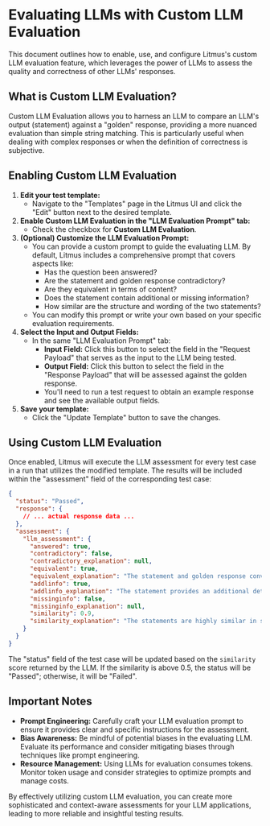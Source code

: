 # Evaluating LLMs with Custom LLM Evaluation

This document outlines how to enable, use, and configure Litmus's custom LLM evaluation feature, which leverages the power of LLMs to assess the quality and correctness of other LLMs' responses.

## What is Custom LLM Evaluation?

Custom LLM Evaluation allows you to harness an LLM to compare an LLM's output (statement) against a "golden" response, providing a more nuanced evaluation than simple string matching. This is particularly useful when dealing with complex responses or when the definition of correctness is subjective.

## Enabling Custom LLM Evaluation

1. **Edit your test template:**
   - Navigate to the "Templates" page in the Litmus UI and click the "Edit" button next to the desired template.
2. **Enable Custom LLM Evaluation in the "LLM Evaluation Prompt" tab:**
   - Check the checkbox for **Custom LLM Evaluation**.
3. **(Optional) Customize the LLM Evaluation Prompt:**
   - You can provide a custom prompt to guide the evaluating LLM. By default, Litmus includes a comprehensive prompt that covers aspects like:
     - Has the question been answered?
     - Are the statement and golden response contradictory?
     - Are they equivalent in terms of content?
     - Does the statement contain additional or missing information?
     - How similar are the structure and wording of the two statements?
   - You can modify this prompt or write your own based on your specific evaluation requirements.
4. **Select the Input and Output Fields:**
   - In the same "LLM Evaluation Prompt" tab:
     - **Input Field:** Click this button to select the field in the "Request Payload" that serves as the input to the LLM being tested.
     - **Output Field:** Click this button to select the field in the "Response Payload" that will be assessed against the golden response.
     - You'll need to run a test request to obtain an example response and see the available output fields.
5. **Save your template:**
   - Click the "Update Template" button to save the changes.

## Using Custom LLM Evaluation

Once enabled, Litmus will execute the LLM assessment for every test case in a run that utilizes the modified template. The results will be included within the "assessment" field of the corresponding test case:

```json
{
  "status": "Passed",
  "response": {
    // ... actual response data ...
  },
  "assessment": {
    "llm_assessment": {
      "answered": true,
      "contradictory": false,
      "contradictory_explanation": null,
      "equivalent": true,
      "equivalent_explanation": "The statement and golden response convey the same information.",
      "addlinfo": true,
      "addlinfo_explanation": "The statement provides an additional detail about...",
      "missinginfo": false,
      "missinginfo_explanation": null,
      "similarity": 0.9,
      "similarity_explanation": "The statements are highly similar in structure and wording."
    }
  }
}
```

The "status" field of the test case will be updated based on the `similarity` score returned by the LLM. If the similarity is above 0.5, the status will be "Passed"; otherwise, it will be "Failed".

## Important Notes

- **Prompt Engineering:** Carefully craft your LLM evaluation prompt to ensure it provides clear and specific instructions for the assessment.
- **Bias Awareness:** Be mindful of potential biases in the evaluating LLM. Evaluate its performance and consider mitigating biases through techniques like prompt engineering.
- **Resource Management:** Using LLMs for evaluation consumes tokens. Monitor token usage and consider strategies to optimize prompts and manage costs.

By effectively utilizing custom LLM evaluation, you can create more sophisticated and context-aware assessments for your LLM applications, leading to more reliable and insightful testing results.
